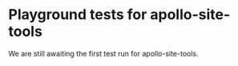 # Playground tests for apollo-site-tools
We are still awaiting the first test run for apollo-site-tools.
